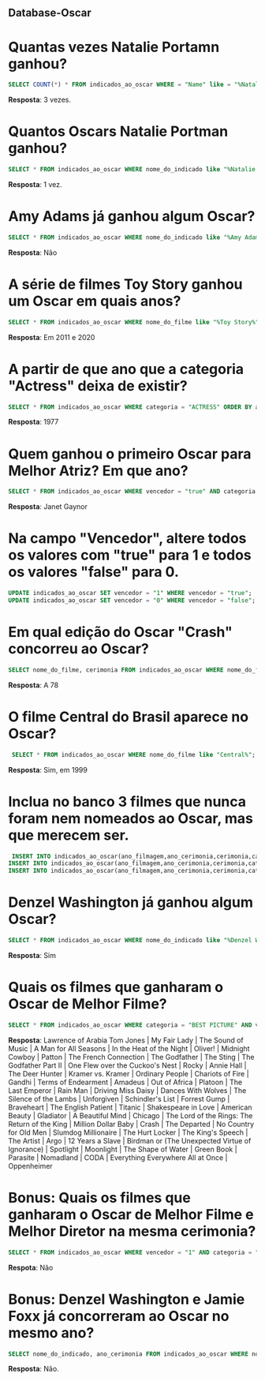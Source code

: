 ## Database-Oscar

# Quantas vezes Natalie Portamn ganhou?
```sql
SELECT COUNT(*) * FROM indicados_ao_oscar WHERE = "Name" like = "%Natalie Portamn%";
```

**Resposta**: 3 vezes.
# Quantos Oscars Natalie Portman ganhou?
```sql
SELECT * FROM indicados_ao_oscar WHERE nome_do_indicado like "%Natalie Portman%" AND vencedor = "true";
```

**Resposta**: 1 vez.

# Amy Adams já ganhou algum Oscar?
```sql
SELECT * FROM indicados_ao_oscar WHERE nome_do_indicado like "%Amy Adams%";
```

**Resposta**: Não

# A série de filmes Toy Story ganhou um Oscar em quais anos?
```sql
SELECT * FROM indicados_ao_oscar WHERE nome_do_filme like "%Toy Story%" AND vencedor = "true";
```

**Resposta**: Em 2011 e 2020

# A partir de que ano que a categoria "Actress" deixa de existir?
```sql
SELECT * FROM indicados_ao_oscar WHERE categoria = "ACTRESS" ORDER BY ano_cerimonia DESC;
```

**Resposta**: 1977

# Quem ganhou o primeiro Oscar para Melhor Atriz? Em que ano?
```sql
SELECT * FROM indicados_ao_oscar WHERE vencedor = "true" AND categoria = "ACTRESS";
```

**Resposta**: Janet Gaynor

# Na campo "Vencedor", altere todos os valores com "true" para 1 e todos os valores "false" para 0.
```sql
UPDATE indicados_ao_oscar SET vencedor = "1" WHERE vencedor = "true";
UPDATE indicados_ao_oscar SET vencedor = "0" WHERE vencedor = "false";
```

# Em qual edição do Oscar "Crash" concorreu ao Oscar?
```sql
SELECT nome_do_filme, cerimonia FROM indicados_ao_oscar WHERE nome_do_filme like "%Crash";
```

**Resposta**: A 78

# O filme Central do Brasil aparece no Oscar?
```sql
 SELECT * FROM indicados_ao_oscar WHERE nome_do_filme like "Central%";
```

**Resposta**: Sim, em 1999

# Inclua no banco 3 filmes que nunca foram nem nomeados ao Oscar, mas que merecem ser.
```sql
 INSERT INTO indicados_ao_oscar(ano_filmagem,ano_cerimonia,cerimonia,categoria,nome_do_indicado,nome_do_filme,vencedor) VALUES (2015,2016,5,'Melhor Filme de Terror','James DeMonaco','Uma Noite de Crime','true');
INSERT INTO indicados_ao_oscar(ano_filmagem,ano_cerimonia,cerimonia,categoria,nome_do_indicado,nome_do_filme,vencedor) VALUES (2017,2018,7,'Melhor Filme Jurassico','Michael Crichton',' Jurassic World','true');
INSERT INTO indicados_ao_oscar(ano_filmagem,ano_cerimonia,cerimonia,categoria,nome_do_indicado,nome_do_filme,vencedor) VALUES (2019,2020,3,'Melhor Filme de Animação','Walter Lantz','Pica Pau','true');
```

# Denzel Washington já ganhou algum Oscar?
```sql
SELECT * FROM indicados_ao_oscar WHERE nome_do_indicado like "%Denzel Washington%" AND vencedor = "1";
```

**Resposta**: Sim

# Quais os filmes que ganharam o Oscar de Melhor Filme?
```sql
SELECT * FROM indicados_ao_oscar WHERE categoria = "BEST PICTURE" AND vencedor = "1";
```

**Resposta**: Lawrence of Arabia Tom Jones | My Fair Lady | The Sound of Music | A Man for All Seasons | In the Heat of the Night | Oliver! | Midnight Cowboy | Patton | The French Connection | The Godfather | The Sting | The Godfather Part II | One Flew over the Cuckoo's Nest | Rocky | Annie Hall | The Deer Hunter | Kramer vs. Kramer | Ordinary People | Chariots of Fire | Gandhi | Terms of Endearment | Amadeus | Out of Africa | Platoon | The Last Emperor | Rain Man | Driving Miss Daisy | Dances With Wolves | The Silence of the Lambs | Unforgiven | Schindler's List | Forrest Gump | Braveheart | The English Patient | Titanic | Shakespeare in Love | American Beauty | Gladiator | A Beautiful Mind | Chicago | The Lord of the Rings: The Return of the King | Million Dollar Baby | Crash | The Departed | No Country for Old Men | Slumdog Millionaire | The Hurt Locker | The King's Speech | The Artist | Argo | 12 Years a Slave | Birdman or (The Unexpected Virtue of Ignorance) | Spotlight | Moonlight | The Shape of Water | Green Book | Parasite | Nomadland | CODA | Everything Everywhere All at Once | Oppenheimer

# Bonus: Quais os filmes que ganharam o Oscar de Melhor Filme e Melhor Diretor na mesma cerimonia?
```sql
SELECT * FROM indicados_ao_oscar WHERE vencedor = "1" AND categoria = "BEST PICTURE" AND categoria = "DIRECTING";
```

**Respota**: Não

# Bonus: Denzel Washington e Jamie Foxx já concorreram ao Oscar no mesmo ano?
```sql
SELECT nome_do_indicado, ano_cerimonia FROM indicados_ao_oscar WHERE nome_do_indicado like "%Denzel Washington%" AND nome_do_indicado like "%Jamie Foxx%";
```

**Resposta**: Não.

